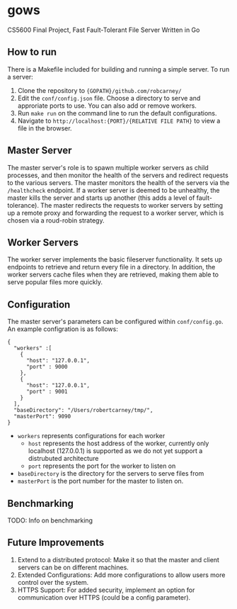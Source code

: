 # gows
CS5600 Final Project, Fast Fault-Tolerant File Server Written in Go

## How to run
There is a Makefile included for building and running a simple server. 
To run a server:
1. Clone the repository to `{GOPATH}/github.com/robcarney/`
2. Edit the `conf/config.json` file. Choose a directory to serve and approriate ports to use. You can also add or remove workers.
3. Run `make run` on the command line to run the default configurations.
4. Navigate to `http://localhost:{PORT}/{RELATIVE FILE PATH}` to view a file in the browser.

## Master Server
The master server's role is to spawn multiple worker servers as child processes, and then monitor the health of the servers and redirect requests to the various servers. The master monitors the health of the servers via the `/healthcheck` endpoint. If a worker server is deemed to be unhealthy, the master kills the server and starts up another (this adds a level of fault-tolerance). The master redirects the requests to worker servers by setting up a remote proxy and forwarding the request to a worker server, which is chosen via a roud-robin strategy.

## Worker Servers
The worker server implements the basic fileserver functionality. It sets up endpoints to retrieve and return every file in a directory. In addition, the worker servers cache files when they are retrieved, making them able to serve popular files more quickly. 

## Configuration
The master server's parameters can be configured within `conf/config.go`. An example configration is as follows:
```
{
  "workers" :[
    {
      "host": "127.0.0.1",
      "port" : 9000
    },
    {
      "host": "127.0.0.1",
      "port" : 9001
    }
  ],
  "baseDirectory": "/Users/robertcarney/tmp/",
  "masterPort": 9090
}
```
* `workers` represents configurations for each worker 
  * `host` represents the host address of the worker, currently only localhost (127.0.0.1) is supported as we do not yet support a distrubuted architecture
  * `port` represents the port for the worker to listen on
* `baseDirectory` is the directory for the servers to serve files from
* `masterPort` is the port number for the master to listen on.

## Benchmarking
TODO: Info on benchmarking

## Future Improvements
1. Extend to a distributed protocol: Make it so that the master and client servers can be on different machines.
2. Extended Configurations: Add more configurations to allow users more control over the system. 
3. HTTPS Support: For added security, implement an option for communication over HTTPS (could be a config parameter).
